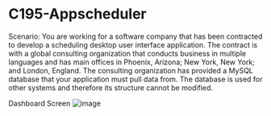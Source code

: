 # C195-Appscheduler

Scenario: 
You are working for a software company that has been contracted to develop a scheduling desktop user interface application. 
The contract is with a global consulting organization that conducts business in multiple languages and has main offices in Phoenix,
Arizona; New York, New York; and London, England. The consulting organization has provided a MySQL database that your application must pull data from. 
The database is used for other systems and therefore its structure cannot be modified.

Dashboard Screen
![image](https://user-images.githubusercontent.com/41842178/177836758-a6e62703-4a2b-4aa6-8cfb-e668dda4f837.png)
